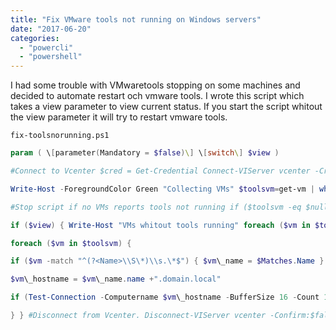 ```yaml
---
title: "Fix VMware tools not running on Windows servers"
date: "2017-06-20"
categories: 
  - "powercli"
  - "powershell"
---
```


I had some trouble with VMwaretools stopping on some machines and decided to automate restart och vmware tools. I wrote this script which takes a view parameter to view current status. If you start the script whitout the view parameter it will try to restart vmware tools.

`fix-toolsnorunning.ps1`

```powershell
param ( \[parameter(Mandatory = $false)\] \[switch\] $view )

#Connect to Vcenter $cred = Get-Credential Connect-VIServer vcenter -Credential $cred | Out-Null

Write-Host -ForegroundColor Green "Collecting VMs" $toolsvm=get-vm | where { $\_.GuestId -like "\*Windows\*" -and $\_.Extensiondata.Summary.Guest.ToolsStatus -like "toolsnotrunning" -and $\_.Powerstate -eq "PoweredOn"}

#Stop script if no VMs reports tools not running if ($toolsvm -eq $null) { Write-Host "Nothing to fix" Disconnect-VIServer vcenter -Confirm:$false exit }

if ($view) { Write-Host "VMs whitout tools running" foreach ($vm in $toolsvm) { Write-Host $vm } } Else {

foreach ($vm in $toolsvm) {

if ($vm -match "^(?<Name>\\S\*)\\s.\*$") { $vm\_name = $Matches.Name } else { $vm\_name = $vm }

$vm\_hostname = $vm\_name.name +".domain.local"

if (Test-Connection -Computername $vm\_hostname -BufferSize 16 -Count 1 -Quiet) { Invoke-Command -Computername $vm\_hostname -ScriptBlock { stop-Service -name vmvss; start-service vmvss } -Credential $cred Write-Host "Service restarted on $vm\_name" } Else { Write-Host -ForegroundColor Red "Unable to contact $vm\_name" }

} } #Disconnect from Vcenter. Disconnect-VIServer vcenter -Confirm:$false
```
